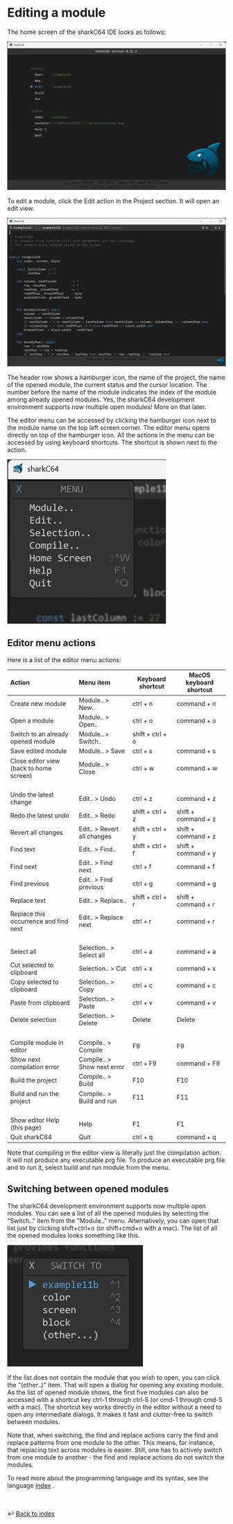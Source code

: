 # Editing a module

The home screen of the sharkC64 IDE looks as follows:

![Editing module](../images/editing.png)

To edit a module, click the Edit action in the Project section.
It will open an edit view.

![Edit view](../images/edit-view.png)

The header row shows a hamburger icon, the name of the project, the name of the opened module,
the current status and the cursor location. The number before the name of the module
indicates the index of the module among already opened modules.
Yes, the sharkC64 development environment supports now multiple open modules!
More on that later.

The editor menu can be accessed by clicking the hamburger icon next to the module name
on the top left screen corner. The editor menu opens directly on top of the hamburger icon.
All the actions in the menu can be accessed by using keyboard shortcuts. 
The shortcut is shown next to the action. 

![Editor menu](../images/editor-menu.png)


## Editor menu actions
Here is a list of the editor menu actions:

| Action                                  | Menu item                   | Keyboard shortcut | MacOS keyboard shortcut |
|:----------------------------------------|:----------------------------|-------------------|-------------------------|
| Create new module                       | Module.. > New..            | ctrl + n          | command + n             |
| Open a module                           | Module.. > Open..           | ctrl + o          | command + o             |
| Switch to an already opened module      | Module.. > Switch..         | shift + ctrl + o  |                         |
| Save edited module                      | Module.. > Save             | ctrl + s          | command + s             |
| Close editor view (back to home screen) | Module.. > Close            | ctrl + w          | command + w             |
| <br>                                    |                             |                   |                         |
| Undo the latest change                  | Edit.. > Undo               | ctrl + z          | command + z             |
| Redo the latest undo                    | Edit.. > Redo               | shift + ctrl + z  | shift + command + z     |
| Revert all changes                      | Edit.. > Revert all changes | shift + ctrl + y  | shift + command + z     |
| Find text                               | Edit.. > Find..             | shift + ctrl + f  | shift + command + y     |
| Find next                               | Edit.. > Find next          | ctrl + f          | command + f             |
| Find previous                           | Edit.. > Find previous      | ctrl + g          | command + g             |
| Replace text                            | Edit.. > Replace..          | shift + ctrl + r  | shift + command + r     |
| Replace this occurrence and find next   | Edit.. > Replace next       | ctrl + r          | command + r             |
| <br>                                    |                             |                   |                         |
| Select all                              | Selection.. > Select all    | ctrl + a          | command + a             |
| Cut selected to clipboard               | Selection.. > Cut           | ctrl + x          | command + x             |
| Copy selected to clipboard              | Selection.. > Copy          | ctrl + c          | command + c             |
| Paste from clipboard                    | Selection.. > Paste         | ctrl + v          | command + v             |
| Delete selection                        | Selection.. > Delete        | Delete            | Delete                  |
| <br>                                    |                             |                   |                         |
| Compile module in editor                | Compile.. > Compile         | F9                | F9                      |
| Show next compilation error             | Compile.. > Show next error | ctrl + F9         | command + F9            |
| Build the project                       | Compile.. > Build           | F10               | F10                     |
| Build and run the project               | Compile.. > Build and run   | F11               | F11                     |
| <br>                                    |                             |                   |                         |
| Show editor Help (this page)            | Help                        | F1                | F1                      |
| Quit sharkC64                           | Quit                        | ctrl + q          | command + q             |

Note that compiling in the editor view is literally just the compilation action.
It will not produce any executable prg file. 
To produce an executable prg file and to run it, select build and run module from the menu. 

## Switching between opened modules
The sharkC64 development environment supports now multiple open modules.
You can see a list of all the opened modules by selecting the "Switch.." item from the
"Module.." menu. Alternatively, you can open that list just by clicking shift+ctrl+o
(or shift+cmd+o with a mac).
The list of all the opened modules looks something like this.

![Editor switch menu](../images/editor-switch.png)

If the list does not contain the module that you wish to open, you can click the
"(other..)" item. That will open a dialog for opening any existing module.
As the list of opened module shows, the first five modules can also be accessed
with a shortcut key ctrl-1 through ctrl-5 (or cmd-1 through cmd-5 with a mac).
The shortcut key works directly in the editor without a need to open any intermediate
dialogs. It makes it fast and clutter-free to switch between modules. 

Note that, when switching, the find and replace actions carry the find and replace
patterns from one module to the other. This means, for instance, that replacing
text across modules is easier. Still, one has to actively switch from one
module to another - the find and replace actions do not switch the modules.

To read more about the programming language and its syntax, see the language [index](../index.md) .

<br /><br />
:leftwards_arrow_with_hook: [Back to index](../index.md)

